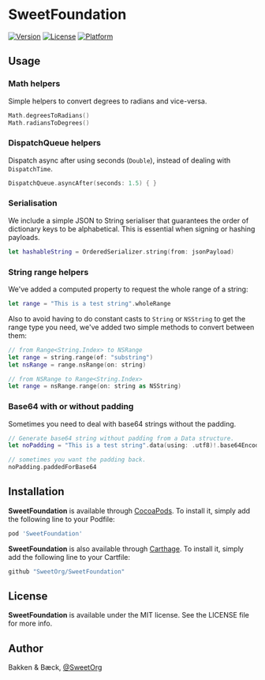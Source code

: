 # SweetFoundation

[![Version](https://img.shields.io/cocoapods/v/SweetFoundation.svg?style=flat)](https://cocoapods.org/pods/SweetFoundation)
[![License](https://img.shields.io/cocoapods/l/SweetFoundation.svg?style=flat)](https://cocoapods.org/pods/SweetFoundation)
[![Platform](https://img.shields.io/cocoapods/p/SweetFoundation.svg?style=flat)](https://cocoapods.org/pods/SweetFoundation)

## Usage
### Math helpers
Simple helpers to convert degrees to radians and vice-versa.

```swift
Math.degreesToRadians()
Math.radiansToDegrees()
```
### DispatchQueue helpers
Dispatch async after using seconds (`Double`), instead of dealing with `DispatchTime`.

```swift
DispatchQueue.asyncAfter(seconds: 1.5) { }
```
### Serialisation
We include a simple JSON to String serialiser that guarantees the order of dictionary keys to be alphabetical. This is essential when signing or hashing payloads.

```swift
let hashableString = OrderedSerializer.string(from: jsonPayload)
```

### String range helpers

We've added a computed property to request the whole range of a string:

```swift
let range = "This is a test string".wholeRange
```

Also to avoid having to do constant casts to `String` or `NSString` to get the range type you need, we've added two simple methods to convert between them:

```swift
// from Range<String.Index> to NSRange
let range = string.range(of: "substring")
let nsRange = range.nsRange(on: string)

// from NSRange to Range<String.Index>
let range = nsRange.range(on: string as NSString)
```

### Base64 with or without padding
Sometimes you need to deal with base64 strings without the padding.

```swift
// Generate base64 string without padding from a Data structure.
let noPadding = "This is a test string".data(using: .utf8)!.base64EncodedStringWithoutPadding()

// sometimes you want the padding back.
noPadding.paddedForBase64
```

## Installation

**SweetFoundation** is available through [CocoaPods](http://cocoapods.org). To install
it, simply add the following line to your Podfile:

```ruby
pod 'SweetFoundation'
```

**SweetFoundation** is also available through [Carthage](https://github.com/Carthage/Carthage). To install
it, simply add the following line to your Cartfile:

```ruby
github "SweetOrg/SweetFoundation"
```

## License

**SweetFoundation** is available under the MIT license. See the LICENSE file for more info.

## Author

Bakken & Bæck, [@SweetOrg](https://twitter.com/SweetOrg)
